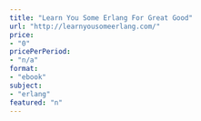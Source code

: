 ```yaml
---
title: "Learn You Some Erlang For Great Good"
url: "http://learnyousomeerlang.com/"
price: 
- "0"
pricePerPeriod: 
- "n/a"
format: 
- "ebook"
subject: 
- "erlang"
featured: "n"
---
```

